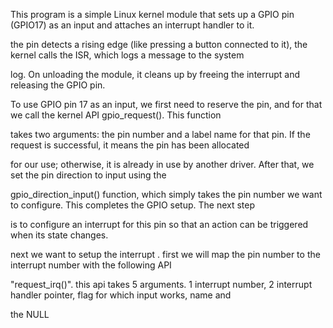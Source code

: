 


This program is a simple Linux kernel module that sets up a GPIO pin (GPIO17) as an input and attaches an interrupt handler to it. 

the pin detects a rising edge (like pressing a button connected to it), the kernel calls the ISR, which logs a message to the system 

log. On unloading the module, it cleans up by freeing the interrupt and releasing the GPIO pin.



To use GPIO pin 17 as an input, we first need to reserve the pin, and for that we call the kernel API gpio_request(). This function 

takes two arguments: the pin number and a label name for that pin. If the request is successful, it means the pin has been allocated 

for our use; otherwise, it is already in use by another driver. After that, we set the pin direction to input using the 

gpio_direction_input() function, which simply takes the pin number we want to configure. This completes the GPIO setup. The next step 

is to configure an interrupt for this pin so that an action can be triggered when its state changes.



next we want to setup the interrupt . first we will map the pin number to the interrupt number with the following API

"request_irq()".  this api takes 5 arguments. 1 interrupt number, 2 interrupt handler pointer, flag for which input works, name and 

the NULL